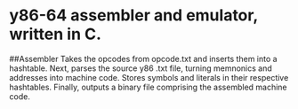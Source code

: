 # y86-64 assembler and emulator, written in C.
##Assembler
Takes the opcodes from opcode.txt and inserts them into a hashtable. Next, parses the source y86 .txt file, turning memnonics and addresses
into machine code. Stores symbols and literals in their respective hashtables. Finally, outputs a binary file comprising the assembled machine code.
